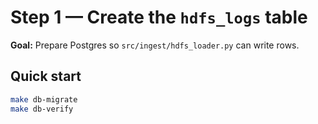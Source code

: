 # Step 1 — Create the `hdfs_logs` table

**Goal:** Prepare Postgres so `src/ingest/hdfs_loader.py` can write rows.

## Quick start
```bash
make db-migrate
make db-verify
